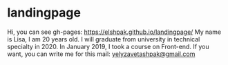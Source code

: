 # landingpage
Hi, you can see gh-pages: https://elshpak.github.io/landingpage/
My name is Lisa, I am 20 years old. 
I will graduate from university in technical specialty in 2020.
In January 2019, I took a course on Front-end. 
If you want, you can write me for this mail: yelyzavetashpak@gmail.com
